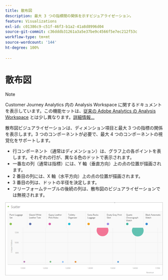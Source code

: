 ```yaml
---
title: 散布図
description: 最大 3 つの指標間の関係を示すビジュアライゼーション。
feature: Visualizations
exl-id: c01386c9-c51f-46f3-b1a2-41a8d8996d04
source-git-commit: c36dddb31261a3a5e37be9c4566f5e7ec212f53c
workflow-type: tm+mt
source-wordcount: '144'
ht-degree: 100%

---
```


# 散布図

>[!NOTE]
>
>Customer Journey Analytics 内の Analysis Workspace に関するドキュメントを表示しています。この機能セットは、[従来の Adobe Analytics の Analysis Workspace](https://experienceleague.adobe.com/docs/analytics/analyze/analysis-workspace/home.html?lang=ja) とは少し異なります。[詳細情報...](/help/getting-started/cja-aa.md)

散布図ビジュアライゼーションは、ディメンション項目と最大 3 つの指標の関係を表示します。3 つのコンポーネントが必要で、最大 4 つのコンポーネントの視覚化をサポートします。

* 行コンポーネント（通常はディメンション）は、グラフ上の各ポイントを表します。それぞれの行が、異なる色のドットで表示されます。
* 一番左の列（通常は指標）には、Y 軸（垂直方向）上の点の位置が描画されます。
* 2 番目の列には、X 軸（水平方向）上の点の位置が描画されます。
* 3 番目の列は、ドットの半径を決定します。
* フリーフォームテーブルの後続の列は、散布図のビジュアライゼーションでは無視されます。

![散布図](assets/scatter.png)
